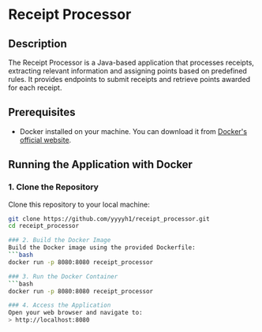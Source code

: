 # Receipt Processor

## Description
The Receipt Processor is a Java-based application that processes receipts, extracting relevant information and assigning points based on predefined rules. It provides endpoints to submit receipts and retrieve points awarded for each receipt.

## Prerequisites
- Docker installed on your machine. You can download it from [Docker's official website](https://www.docker.com/get-started).

## Running the Application with Docker

### 1. Clone the Repository
Clone this repository to your local machine:
```bash
git clone https://github.com/yyyyh1/receipt_processor.git
cd receipt_processor

### 2. Build the Docker Image
Build the Docker image using the provided Dockerfile:
```bash
docker run -p 8080:8080 receipt_processor

### 3. Run the Docker Container
```bash
docker run -p 8080:8080 receipt_processor

### 4. Access the Application
Open your web browser and navigate to:
> http://localhost:8080
